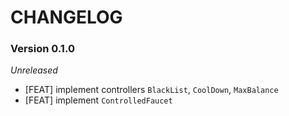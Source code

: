 # CHANGELOG

### Version 0.1.0

*Unreleased*

- [FEAT] implement controllers ``BlackList``, ``CoolDown``, ``MaxBalance``
- [FEAT] implement ``ControlledFaucet``
